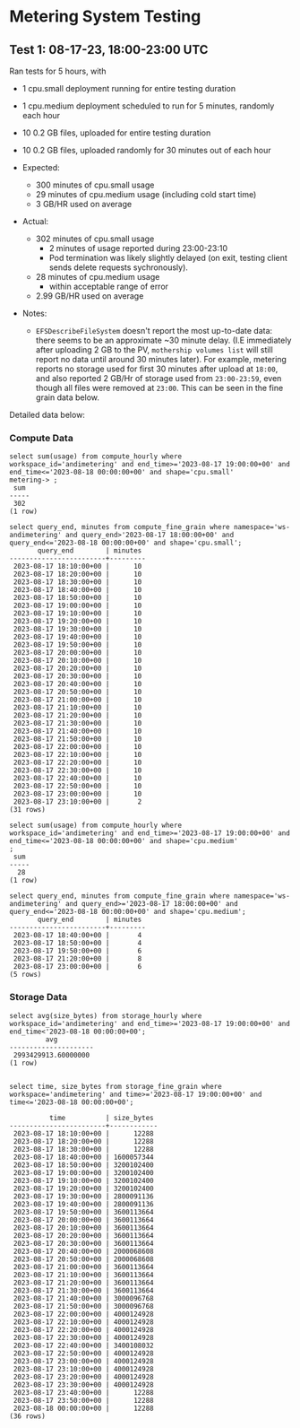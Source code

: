 # Metering System Testing

## Test 1: 08-17-23, 18:00-23:00 UTC
Ran tests for 5 hours, with
* 1 cpu.small deployment running for entire testing duration
* 1 cpu.medium deployment scheduled to run for 5 minutes, randomly each hour
* 10 0.2 GB files, uploaded for entire testing duration
* 10 0.2 GB files, uploaded randomly for 30 minutes out of each hour

* Expected:
    * 300 minutes of cpu.small usage
    * 29 minutes of cpu.medium usage (including cold start time)
    * 3 GB/HR used on average
* Actual:
    * 302 minutes of cpu.small usage 
        * 2 minutes of usage reported during 23:00-23:10
        * Pod termination was likely slightly delayed (on exit, testing client sends delete requests sychronously).
    * 28 minutes of cpu.medium usage 
        * within acceptable range of error
    * 2.99 GB/HR used on average 

* Notes: 
    * `EFSDescribeFileSystem` doesn't report the most up-to-date data: there seems to be an approximate ~30 minute delay. (I.E immediately after uploading 2 GB to the PV, `mothership volumes list` will still report no data until around 30 minutes later). For example, metering reports no storage used for first 30 minutes after upload at `18:00`, and also reported 2 GB/Hr of storage used from `23:00-23:59`, even though all files were removed at `23:00`. This can be seen in the fine grain data below.

Detailed data below:

### Compute Data
```
select sum(usage) from compute_hourly where workspace_id='andimetering' and end_time>='2023-08-17 19:00:00+00' and end_time<='2023-08-18 00:00:00+00' and shape='cpu.small'
metering-> ;
 sum
-----
 302
(1 row)

select query_end, minutes from compute_fine_grain where namespace='ws-andimetering' and query_end>'2023-08-17 18:00:00+00' and query_end<='2023-08-18 00:00:00+00' and shape='cpu.small';
       query_end        | minutes
------------------------+---------
 2023-08-17 18:10:00+00 |      10
 2023-08-17 18:20:00+00 |      10
 2023-08-17 18:30:00+00 |      10
 2023-08-17 18:40:00+00 |      10
 2023-08-17 18:50:00+00 |      10
 2023-08-17 19:00:00+00 |      10
 2023-08-17 19:10:00+00 |      10
 2023-08-17 19:20:00+00 |      10
 2023-08-17 19:30:00+00 |      10
 2023-08-17 19:40:00+00 |      10
 2023-08-17 19:50:00+00 |      10
 2023-08-17 20:00:00+00 |      10
 2023-08-17 20:10:00+00 |      10
 2023-08-17 20:20:00+00 |      10
 2023-08-17 20:30:00+00 |      10
 2023-08-17 20:40:00+00 |      10
 2023-08-17 20:50:00+00 |      10
 2023-08-17 21:00:00+00 |      10
 2023-08-17 21:10:00+00 |      10
 2023-08-17 21:20:00+00 |      10
 2023-08-17 21:30:00+00 |      10
 2023-08-17 21:40:00+00 |      10
 2023-08-17 21:50:00+00 |      10
 2023-08-17 22:00:00+00 |      10
 2023-08-17 22:10:00+00 |      10
 2023-08-17 22:20:00+00 |      10
 2023-08-17 22:30:00+00 |      10
 2023-08-17 22:40:00+00 |      10
 2023-08-17 22:50:00+00 |      10
 2023-08-17 23:00:00+00 |      10
 2023-08-17 23:10:00+00 |       2
(31 rows)

select sum(usage) from compute_hourly where workspace_id='andimetering' and end_time>='2023-08-17 19:00:00+00' and end_time<='2023-08-18 00:00:00+00' and shape='cpu.medium'
;
 sum
-----
  28
(1 row)

select query_end, minutes from compute_fine_grain where namespace='ws-andimetering' and query_end>='2023-08-17 18:00:00+00' and query_end<='2023-08-18 00:00:00+00' and shape='cpu.medium';
       query_end        | minutes
------------------------+---------
 2023-08-17 18:40:00+00 |       4
 2023-08-17 18:50:00+00 |       4
 2023-08-17 19:50:00+00 |       6
 2023-08-17 21:20:00+00 |       8
 2023-08-17 23:00:00+00 |       6
(5 rows)

```

### Storage Data
```
select avg(size_bytes) from storage_hourly where workspace_id='andimetering' and end_time>='2023-08-17 19:00:00+00' and end_time<'2023-08-18 00:00:00+00';
         avg
---------------------
 2993429913.60000000
(1 row)


select time, size_bytes from storage_fine_grain where workspace='andimetering' and time>='2023-08-17 19:00:00+00' and time<='2023-08-18 00:00:00+00';

          time          | size_bytes
------------------------+------------
 2023-08-17 18:10:00+00 |      12288
 2023-08-17 18:20:00+00 |      12288
 2023-08-17 18:30:00+00 |      12288
 2023-08-17 18:40:00+00 | 1600057344
 2023-08-17 18:50:00+00 | 3200102400
 2023-08-17 19:00:00+00 | 3200102400
 2023-08-17 19:10:00+00 | 3200102400
 2023-08-17 19:20:00+00 | 3200102400
 2023-08-17 19:30:00+00 | 2800091136
 2023-08-17 19:40:00+00 | 2800091136
 2023-08-17 19:50:00+00 | 3600113664
 2023-08-17 20:00:00+00 | 3600113664
 2023-08-17 20:10:00+00 | 3600113664
 2023-08-17 20:20:00+00 | 3600113664
 2023-08-17 20:30:00+00 | 3600113664
 2023-08-17 20:40:00+00 | 2000068608
 2023-08-17 20:50:00+00 | 2000068608
 2023-08-17 21:00:00+00 | 3600113664
 2023-08-17 21:10:00+00 | 3600113664
 2023-08-17 21:20:00+00 | 3600113664
 2023-08-17 21:30:00+00 | 3600113664
 2023-08-17 21:40:00+00 | 3000096768
 2023-08-17 21:50:00+00 | 3000096768
 2023-08-17 22:00:00+00 | 4000124928
 2023-08-17 22:10:00+00 | 4000124928
 2023-08-17 22:20:00+00 | 4000124928
 2023-08-17 22:30:00+00 | 4000124928
 2023-08-17 22:40:00+00 | 3400108032
 2023-08-17 22:50:00+00 | 4000124928
 2023-08-17 23:00:00+00 | 4000124928
 2023-08-17 23:10:00+00 | 4000124928
 2023-08-17 23:20:00+00 | 4000124928
 2023-08-17 23:30:00+00 | 4000124928
 2023-08-17 23:40:00+00 |      12288
 2023-08-17 23:50:00+00 |      12288
 2023-08-18 00:00:00+00 |      12288
(36 rows)
```
